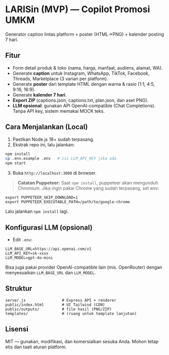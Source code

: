 # LARISin (MVP) — Copilot Promosi UMKM

Generator caption lintas platform + poster (HTML→PNG) + kalender posting 7 hari.

## Fitur
- Form detail produk & toko (nama, harga, manfaat, audiens, alamat, WA).
- Generate **caption** untuk Instagram, WhatsApp, TikTok, Facebook, Threads, Marketplace (3 varian per platform).
- Generate **poster** dari template HTML dengan warna & rasio (1:1, 4:5, 9:16, 16:9).
- Generate **kalender 7 hari**.
- **Export ZIP** (captions.json, captions.txt, plan.json, dan aset PNG).
- **LLM opsional**: gunakan API OpenAI-compatible (Chat Completions). Tanpa API key, sistem memakai MOCK teks.

## Cara Menjalankan (Local)
1) Pastikan Node.js 18+ sudah terpasang.
2) Ekstrak repo ini, lalu jalankan:
```bash
npm install
cp .env.example .env   # isi LLM_API_KEY jika ada
npm start
```
3) Buka `http://localhost:3000` di browser.

> **Catatan Puppeteer:** Saat `npm install`, puppeteer akan mengunduh Chromium. 
Jika ingin pakai Chrome yang sudah terpasang, set env:
```
export PUPPETEER_SKIP_DOWNLOAD=1
export PUPPETEER_EXECUTABLE_PATH=/path/to/google-chrome
```
Lalu jalankan `npm install` lagi.

## Konfigurasi LLM (opsional)
- Edit `.env`:
```
LLM_BASE_URL=https://api.openai.com/v1
LLM_API_KEY=sk-xxxx
LLM_MODEL=gpt-4o-mini
```
Bisa juga pakai provider OpenAI-compatible lain (mis. OpenRouter) dengan menyesuaikan `LLM_BASE_URL` dan `LLM_MODEL`.

## Struktur
```
server.js                # Express API + renderer
public/index.html        # UI Tailwind (CDN)
public/outputs/          # file hasil (PNG/ZIP)
templates/               # (ruang untuk template lanjutan)
```

## Lisensi
MIT — gunakan, modifikasi, dan komersialkan sesuka Anda. Mohon tetap etis dan taati aturan platform.
